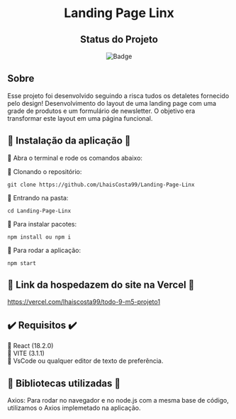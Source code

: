 <h1 align="center">Landing Page Linx</h1>

<div id="inicio" align=center>
<h2><strong>Status do Projeto</strong></h2>

  ![Badge](https://img.shields.io/website?down_message=em%20andamento&label=STATUS&style=for-the-badge&up_message=conclu%C3%ADdo&url=https%3A%2F%2Fytallobruno.github.io%2FProjetoFinalModulo2%2F)

</div> 

## Sobre
Esse projeto foi desenvolvido seguindo a risca tudos os detaletes fornecido pelo design!
Desenvolvimento do layout de uma landing page com uma grade de produtos e um formulário de newsletter.
O objetivo era transformar este layout em uma página funcional.

## :lock_with_ink_pen: Instalação da aplicação :lock_with_ink_pen:

:small_blue_diamond: Abra o terminal e rode os comandos abaixo: <br>

:small_blue_diamond: Clonando o repositório:
```
git clone https://github.com/LhaisCosta99/Landing-Page-Linx
```
:small_blue_diamond: Entrando na pasta:
```
cd Landing-Page-Linx
```
:small_blue_diamond: Para instalar pacotes:
```
npm install ou npm i
```
:small_blue_diamond: Para rodar a aplicação:
```
npm start
```
## :footprints: Link da hospedazem do site na Vercel :footprints:
https://vercel.com/lhaiscosta99/todo-9-m5-projeto1

## :heavy_check_mark:  Requisitos  :heavy_check_mark:
:small_blue_diamond: React (18.2.0) <br>
:small_blue_diamond:  VITE (3.1.1) <br>
:small_blue_diamond: VsCode ou qualquer editor de texto de preferência. <br>

## :paperclip: Bibliotecas utilizadas :paperclip:
Axios: Para rodar no navegador e no node.js com a mesma base de código, utilizamos o Axios implemetado na aplicação.
